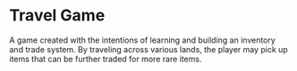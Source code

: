 # Travel Game

A game created with the intentions of learning and building an inventory and trade system. By traveling across various lands, the player may pick up items that can be further traded for more rare items. 


